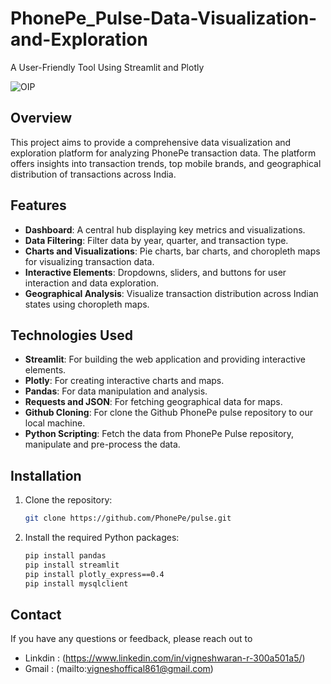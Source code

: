 # PhonePe_Pulse-Data-Visualization-and-Exploration
A User-Friendly Tool Using Streamlit and Plotly

![OIP](https://github.com/user-attachments/assets/fc99ecfc-2eca-4db6-880d-283b14b99f2a)

## Overview

This project aims to provide a comprehensive data visualization and exploration platform for analyzing PhonePe transaction data. The platform offers insights into transaction trends, top mobile brands, and geographical distribution of transactions across India.

## Features

- **Dashboard**: A central hub displaying key metrics and visualizations.
- **Data Filtering**: Filter data by year, quarter, and transaction type.
- **Charts and Visualizations**: Pie charts, bar charts, and choropleth maps for visualizing transaction data.
- **Interactive Elements**: Dropdowns, sliders, and buttons for user interaction and data exploration.
- **Geographical Analysis**: Visualize transaction distribution across Indian states using choropleth maps.

## Technologies Used

- **Streamlit**: For building the web application and providing interactive elements.
- **Plotly**: For creating interactive charts and maps.
- **Pandas**: For data manipulation and analysis.
- **Requests and JSON**: For fetching geographical data for maps.
- **Github Cloning**: For clone the Github PhonePe pulse repository to our local machine.
- **Python Scripting**: Fetch the data from PhonePe Pulse repository, manipulate and pre-process the data.

## Installation

1. Clone the repository:

    ```bash
    git clone https://github.com/PhonePe/pulse.git
    ```

2. Install the required Python packages:

    ```bash
    pip install pandas
    pip install streamlit
    pip install plotly_express==0.4
    pip install mysqlclient
    ```

## Contact

If you have any questions or feedback, please reach out to 


- Linkdin : (https://www.linkedin.com/in/vigneshwaran-r-300a501a5/)
- Gmail : (mailto:vigneshoffical861@gmail.com)
    
